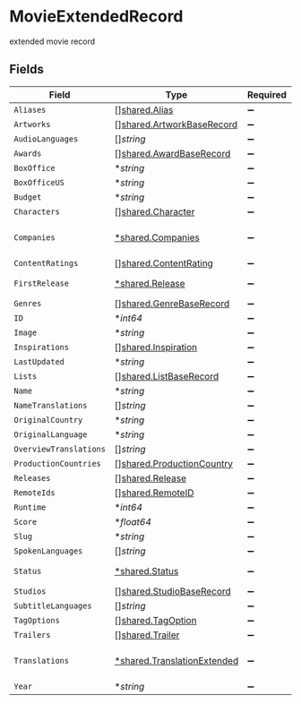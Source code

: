 # MovieExtendedRecord

extended movie record


## Fields

| Field                                                                     | Type                                                                      | Required                                                                  | Description                                                               |
| ------------------------------------------------------------------------- | ------------------------------------------------------------------------- | ------------------------------------------------------------------------- | ------------------------------------------------------------------------- |
| `Aliases`                                                                 | [][shared.Alias](../../models/shared/alias.md)                            | :heavy_minus_sign:                                                        | N/A                                                                       |
| `Artworks`                                                                | [][shared.ArtworkBaseRecord](../../models/shared/artworkbaserecord.md)    | :heavy_minus_sign:                                                        | N/A                                                                       |
| `AudioLanguages`                                                          | []*string*                                                                | :heavy_minus_sign:                                                        | N/A                                                                       |
| `Awards`                                                                  | [][shared.AwardBaseRecord](../../models/shared/awardbaserecord.md)        | :heavy_minus_sign:                                                        | N/A                                                                       |
| `BoxOffice`                                                               | **string*                                                                 | :heavy_minus_sign:                                                        | N/A                                                                       |
| `BoxOfficeUS`                                                             | **string*                                                                 | :heavy_minus_sign:                                                        | N/A                                                                       |
| `Budget`                                                                  | **string*                                                                 | :heavy_minus_sign:                                                        | N/A                                                                       |
| `Characters`                                                              | [][shared.Character](../../models/shared/character.md)                    | :heavy_minus_sign:                                                        | N/A                                                                       |
| `Companies`                                                               | [*shared.Companies](../../models/shared/companies.md)                     | :heavy_minus_sign:                                                        | Companies by type record                                                  |
| `ContentRatings`                                                          | [][shared.ContentRating](../../models/shared/contentrating.md)            | :heavy_minus_sign:                                                        | N/A                                                                       |
| `FirstRelease`                                                            | [*shared.Release](../../models/shared/release.md)                         | :heavy_minus_sign:                                                        | release record                                                            |
| `Genres`                                                                  | [][shared.GenreBaseRecord](../../models/shared/genrebaserecord.md)        | :heavy_minus_sign:                                                        | N/A                                                                       |
| `ID`                                                                      | **int64*                                                                  | :heavy_minus_sign:                                                        | N/A                                                                       |
| `Image`                                                                   | **string*                                                                 | :heavy_minus_sign:                                                        | N/A                                                                       |
| `Inspirations`                                                            | [][shared.Inspiration](../../models/shared/inspiration.md)                | :heavy_minus_sign:                                                        | N/A                                                                       |
| `LastUpdated`                                                             | **string*                                                                 | :heavy_minus_sign:                                                        | N/A                                                                       |
| `Lists`                                                                   | [][shared.ListBaseRecord](../../models/shared/listbaserecord.md)          | :heavy_minus_sign:                                                        | N/A                                                                       |
| `Name`                                                                    | **string*                                                                 | :heavy_minus_sign:                                                        | N/A                                                                       |
| `NameTranslations`                                                        | []*string*                                                                | :heavy_minus_sign:                                                        | N/A                                                                       |
| `OriginalCountry`                                                         | **string*                                                                 | :heavy_minus_sign:                                                        | N/A                                                                       |
| `OriginalLanguage`                                                        | **string*                                                                 | :heavy_minus_sign:                                                        | N/A                                                                       |
| `OverviewTranslations`                                                    | []*string*                                                                | :heavy_minus_sign:                                                        | N/A                                                                       |
| `ProductionCountries`                                                     | [][shared.ProductionCountry](../../models/shared/productioncountry.md)    | :heavy_minus_sign:                                                        | N/A                                                                       |
| `Releases`                                                                | [][shared.Release](../../models/shared/release.md)                        | :heavy_minus_sign:                                                        | N/A                                                                       |
| `RemoteIds`                                                               | [][shared.RemoteID](../../models/shared/remoteid.md)                      | :heavy_minus_sign:                                                        | N/A                                                                       |
| `Runtime`                                                                 | **int64*                                                                  | :heavy_minus_sign:                                                        | N/A                                                                       |
| `Score`                                                                   | **float64*                                                                | :heavy_minus_sign:                                                        | N/A                                                                       |
| `Slug`                                                                    | **string*                                                                 | :heavy_minus_sign:                                                        | N/A                                                                       |
| `SpokenLanguages`                                                         | []*string*                                                                | :heavy_minus_sign:                                                        | N/A                                                                       |
| `Status`                                                                  | [*shared.Status](../../models/shared/status.md)                           | :heavy_minus_sign:                                                        | status record                                                             |
| `Studios`                                                                 | [][shared.StudioBaseRecord](../../models/shared/studiobaserecord.md)      | :heavy_minus_sign:                                                        | N/A                                                                       |
| `SubtitleLanguages`                                                       | []*string*                                                                | :heavy_minus_sign:                                                        | N/A                                                                       |
| `TagOptions`                                                              | [][shared.TagOption](../../models/shared/tagoption.md)                    | :heavy_minus_sign:                                                        | N/A                                                                       |
| `Trailers`                                                                | [][shared.Trailer](../../models/shared/trailer.md)                        | :heavy_minus_sign:                                                        | N/A                                                                       |
| `Translations`                                                            | [*shared.TranslationExtended](../../models/shared/translationextended.md) | :heavy_minus_sign:                                                        | translation extended record                                               |
| `Year`                                                                    | **string*                                                                 | :heavy_minus_sign:                                                        | N/A                                                                       |